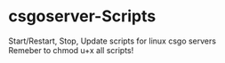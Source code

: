 csgoserver-Scripts
==================

Start/Restart, Stop, Update scripts for linux csgo servers
<br/>Remeber to chmod u+x all scripts!
